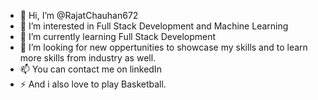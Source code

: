 - 👋 Hi, I’m @RajatChauhan672
- 👀 I’m interested in Full Stack Development and Machine Learning
- 🌱 I’m currently learning Full Stack Development
- 💞️ I’m looking for new oppertunities to showcase my skills and to learn more skills from industry as well.
- 📫 You can contact me on linkedIn 
- ⚡ And i also love to play Basketball.

<!---
RajatChauhan672/RajatChauhan672 is a ✨ special ✨ repository because its `README.md` (this file) appears on your GitHub profile.
You can click the Preview link to take a look at your changes.
--->
